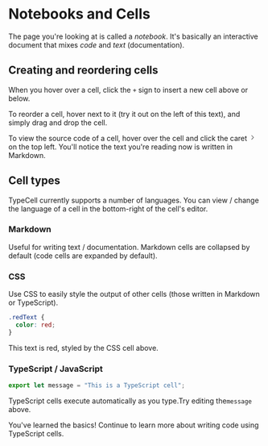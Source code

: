 # Notebooks and Cells

The page you're looking at is called a *notebook*.
It's basically an interactive document that mixes *code* and *text* (documentation).

## Creating and reordering cells

When you hover over a cell, click the `+` sign to insert a new cell above or below.

To reorder a cell, hover next to it (try it out on the left of this text), and simply drag and drop the cell.

To view the source code of a cell, hover over the cell and click the caret <svg stroke="currentColor" fill="currentColor" stroke-width="0" viewBox="0 0 16 16" class="notebookCell-sideIcon" height="1em" width="1em" xmlns="http://www.w3.org/2000/svg"><title>Show / hide code</title><path fill-rule="evenodd" clip-rule="evenodd" d="M10.072 8.024L5.715 3.667l.618-.62L11 7.716v.618L6.333 13l-.618-.619 4.357-4.357z"></path></svg> on the top left.
You'll notice the text you're reading now is written in Markdown.

## Cell types

TypeCell currently supports a number of languages. You can view / change the language of a cell in the bottom-right of the cell's editor.

### Markdown

Useful for writing text / documentation. Markdown cells are collapsed by default (code cells are expanded by default).

### CSS

Use CSS to easily style the output of other cells (those written in Markdown or TypeScript).


```css
.redText {
  color: red;
}

```

<div class="redText">This text is red, styled by the CSS cell above.</div>

### TypeScript / JavaScript


```typescript
export let message = "This is a TypeScript cell";

```

TypeScript cells execute automatically as you type.Try editing the`message` above.

You've learned the basics! Continue to learn more about writing code using TypeScript cells.
